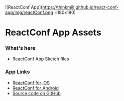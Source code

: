 ![ReactConf App](https://thinkmill.github.io/react-conf-app/img/reactConf.png =180x180)

# ReactConf App Assets

### What's here
- ReactConf App Sketch files

### App Links
- [ReactConf for iOS](https://itunes.apple.com/au/app/reactconf2017/id1212174348?mt=8)
- [ReactConf for Android](https://play.google.com/store/apps/details?id=com.reactconf2017)
- [Source code on GitHub](https://github.com/Thinkmill/react-conf-app)
